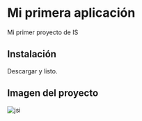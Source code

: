 # Mi primera aplicación

Mi primer proyecto de IS

## Instalación
Descargar y listo.

## Imagen del proyecto
![jsi](https://github.com/user-attachments/assets/68687afb-225c-48b2-9502-ee06da006bc9)
